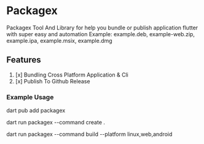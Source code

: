 # Packagex

Packagex Tool And Library for help you bundle or publish application flutter with super easy and automation
Example: example.deb, example-web.zip, example.ipa, example.msix, example.dmg

## Features

1. [x] Bundling Cross Platform Application & Cli
2. [x] Publish To Github Release

### Example Usage

dart pub add packagex

dart run packagex --command create .

dart run packagex --command build --platform linux,web,android
